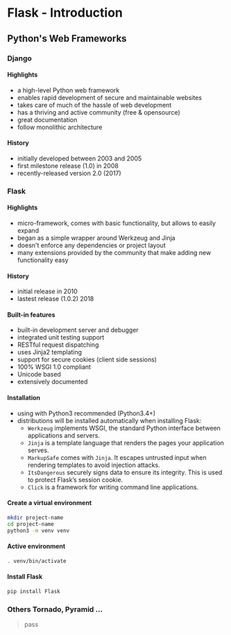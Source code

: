 # Flask - Introduction

## Python's Web Frameworks

### Django
#### Highlights
- a high-level Python web framework
- enables rapid development of secure and maintainable websites
- takes care of much of the hassle of web development
- has a thriving and active community (free & opensource)
- great documentation
- follow monolithic architecture


#### History
- initially developed between 2003 and 2005
- first milestone release (1.0) in 2008
- recently-released version 2.0 (2017)

### Flask
#### Highlights
- micro-framework, comes with basic functionality, but allows to easily expand
- began as a simple wrapper around Werkzeug and Jinja
- doesn't enforce any dependencies or project layout
- many extensions provided by the community that make adding new functionality easy

#### History
- initial release in 2010
- lastest release (1.0.2) 2018

#### Built-in features
- built-in development server and debugger
- integrated unit testing support
- RESTful request dispatching
- uses Jinja2 templating
- support for secure cookies (client side sessions)
- 100% WSGI 1.0 compliant
- Unicode based
- extensively documented

#### Installation
- using with Python3 recommended (Python3.4+)
- distributions will be installed automatically when installing Flask:
  - `Werkzeug` implements WSGI, the standard Python interface between applications and servers.
  - `Jinja` is a template language that renders the pages your application serves.
  - `MarkupSafe` comes with `Jinja`. It escapes untrusted input when rendering templates to avoid injection attacks.
  - `ItsDangerous` securely signs data to ensure its integrity. This is used to protect Flask’s session cookie.
  - `Click` is a framework for writing command line applications.

#### Create a virtual environment
```bash
mkdir project-name
cd project-name
python3 -m venv venv
```
#### Active environment
```bash
. venv/bin/activate
```
#### Install Flask
```bash
pip install Flask
```

### Others Tornado, Pyramid ...
> pass
